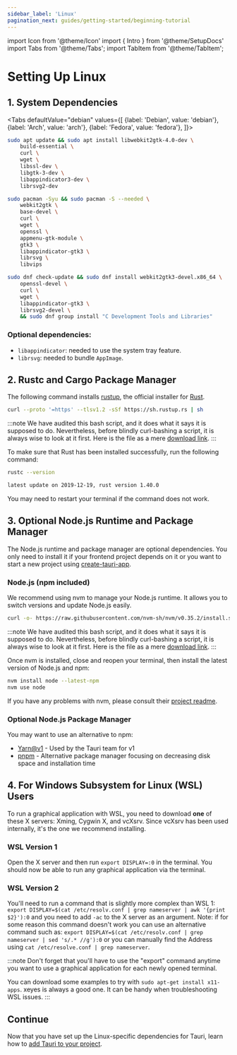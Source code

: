 ```yaml
---
sidebar_label: 'Linux'
pagination_next: guides/getting-started/beginning-tutorial
---
```


import Icon from '@theme/Icon'
import { Intro } from '@theme/SetupDocs'
import Tabs from '@theme/Tabs';
import TabItem from '@theme/TabItem';

# Setting Up Linux

<Intro />

## 1. System Dependencies&nbsp;<Icon title="alert" color="danger"/>

<Tabs
defaultValue="debian"
values={[
{label: 'Debian', value: 'debian'},
{label: 'Arch', value: 'arch'},
{label: 'Fedora', value: 'fedora'},
]}>
<TabItem value="debian">

```bash
sudo apt update && sudo apt install libwebkit2gtk-4.0-dev \
    build-essential \
    curl \
    wget \
    libssl-dev \
    libgtk-3-dev \
    libappindicator3-dev \
    librsvg2-dev
```

</TabItem>
<TabItem value="arch">

```bash
sudo pacman -Syu && sudo pacman -S --needed \
    webkit2gtk \
    base-devel \
    curl \
    wget \
    openssl \
    appmenu-gtk-module \
    gtk3 \
    libappindicator-gtk3 \
    librsvg \
    libvips
```

</TabItem>
<TabItem value="fedora">

```bash
sudo dnf check-update && sudo dnf install webkit2gtk3-devel.x86_64 \
    openssl-devel \
    curl \
    wget \
    libappindicator-gtk3 \
    librsvg2-devel \
    && sudo dnf group install "C Development Tools and Libraries"
```

</TabItem>
</Tabs>

### Optional dependencies:

- `libappindicator`: needed to use the system tray feature.
- `librsvg`: needed to bundle `AppImage`.

## 2. Rustc and Cargo Package Manager&nbsp;<Icon title="control-skip-forward" color="warning"/>

The following command installs [rustup], the official installer for [Rust].

```bash
curl --proto '=https' --tlsv1.2 -sSf https://sh.rustup.rs | sh
```

:::note
We have audited this bash script, and it does what it says it is supposed to do. Nevertheless, before blindly curl-bashing a script, it is always wise to look at it first. Here is the file as a mere [download link][rustup.sh].
:::

To make sure that Rust has been installed successfully, run the following command:

```bash
rustc --version

latest update on 2019-12-19, rust version 1.40.0
```

You may need to restart your terminal if the command does not work.

## 3. Optional Node.js Runtime and Package Manager&nbsp;<Icon title="control-skip-forward" color="warning"/>

The Node.js runtime and package manager are optional dependencies. You only need to install it if your frontend project depends on it or you want to start a new project using [create-tauri-app].

### Node.js (npm included)

We recommend using nvm to manage your Node.js runtime. It allows you to switch versions and update Node.js easily.

```bash
curl -o- https://raw.githubusercontent.com/nvm-sh/nvm/v0.35.2/install.sh | bash
```

:::note
We have audited this bash script, and it does what it says it is supposed to do. Nevertheless, before blindly curl-bashing a script, it is always wise to look at it first. Here is the file as a mere [download link][nvm install.sh].
:::

Once nvm is installed, close and reopen your terminal, then install the latest version of Node.js and npm:

```bash
nvm install node --latest-npm
nvm use node
```

If you have any problems with nvm, please consult their [project readme][nvm].

### Optional Node.js Package Manager

You may want to use an alternative to npm:

- [Yarn@v1] - Used by the Tauri team for v1
- [pnpm] - Alternative package manager focusing on decreasing disk space and installation time

## 4. For Windows Subsystem for Linux (WSL) Users&nbsp;<Icon title="info-alt" color="info"/>

To run a graphical application with WSL, you need to download **one** of these X servers: Xming, Cygwin X, and vcXsrv.
Since vcXsrv has been used internally, it's the one we recommend installing.

### WSL Version 1

Open the X server and then run `export DISPLAY=:0` in the terminal. You should now be able to run any graphical application via the terminal.

### WSL Version 2

You'll need to run a command that is slightly more complex than WSL 1: `export DISPLAY=$(cat /etc/resolv.conf | grep nameserver | awk '{print $2}'):0` and you need to add `-ac` to the X server as an argument. Note: if for some reason this command doesn't work you can use an alternative command such as: `export DISPLAY=$(cat /etc/resolv.conf | grep nameserver | sed 's/.* //g'):0` or you can manually find the Address using `cat /etc/resolve.conf | grep nameserver`.

:::note
Don't forget that you'll have to use the "export" command anytime you want to use a graphical application for each newly opened terminal.

You can download some examples to try with `sudo apt-get install x11-apps`. xeyes is always a good one. It can be handy when troubleshooting WSL issues.
:::

## Continue

Now that you have set up the Linux-specific dependencies for Tauri, learn how to [add Tauri to your project][beginning tutorial].

[create-tauri-app]: /docs/guides/getting-started/beginning-tutorial#1-start-a-new-tauri-project
[nvm]: https://github.com/nvm-sh/nvm
[nvm install.sh]: https://raw.githubusercontent.com/nvm-sh/nvm/v0.35.2/install.sh
[beginning tutorial]: ../beginning-tutorial.md
[yarn@v1]: https://classic.yarnpkg.com/en/docs/getting-started
[pnpm]: https://pnpm.js.org/en/installation
[rustup]: https://rustup.rs/
[rust]: https://www.rust-lang.org/
[rustup.sh]: https://sh.rustup.rs/
